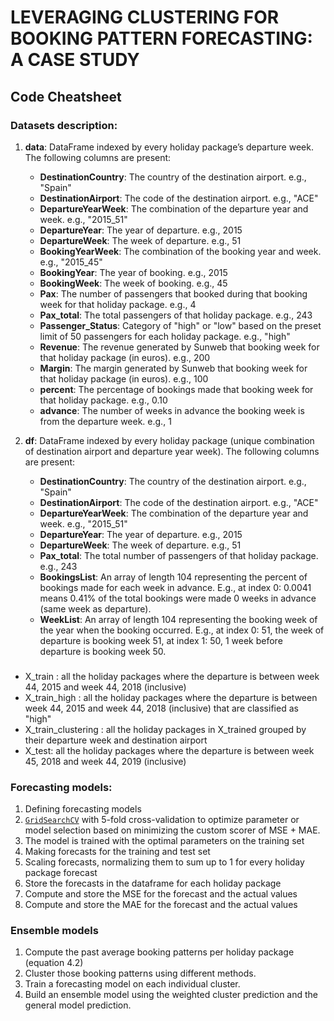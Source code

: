 # LEVERAGING CLUSTERING FOR BOOKING PATTERN FORECASTING: A CASE STUDY

## Code Cheatsheet

### Datasets description:

1. **data**: DataFrame indexed by every holiday package’s departure week. The following columns are present:
   - **DestinationCountry**: The country of the destination airport. e.g., "Spain"
   - **DestinationAirport**: The code of the destination airport. e.g., "ACE"
   - **DepartureYearWeek**: The combination of the departure year and week. e.g., "2015_51"
   - **DepartureYear**: The year of departure. e.g., 2015
   - **DepartureWeek**: The week of departure. e.g., 51
   - **BookingYearWeek**: The combination of the booking year and week. e.g., "2015_45"
   - **BookingYear**: The year of booking. e.g., 2015
   - **BookingWeek**: The week of booking. e.g., 45
   - **Pax**: The number of passengers that booked during that booking week for that holiday package. e.g., 4
   - **Pax_total**: The total passengers of that holiday package. e.g., 243
   - **Passenger_Status**: Category of "high" or "low" based on the preset limit of 50 passengers for each holiday package. e.g., "high"
   - **Revenue**: The revenue generated by Sunweb that booking week for that holiday package (in euros). e.g., 200
   - **Margin**: The margin generated by Sunweb that booking week for that holiday package (in euros). e.g., 100
   - **percent**: The percentage of bookings made that booking week for that holiday package. e.g., 0.10
   - **advance**: The number of weeks in advance the booking week is from the departure week. e.g., 1

2. **df**: DataFrame indexed by every holiday package (unique combination of destination airport and departure year week). The following columns are present:
   - **DestinationCountry**: The country of the destination airport. e.g., "Spain"
   - **DestinationAirport**: The code of the destination airport. e.g., "ACE"
   - **DepartureYearWeek**: The combination of the departure year and week. e.g., "2015_51"
   - **DepartureYear**: The year of departure. e.g., 2015
   - **DepartureWeek**: The week of departure. e.g., 51
   - **Pax_total**: The total number of passengers of that holiday package. e.g., 243
   - **BookingsList**: An array of length 104 representing the percent of bookings made for each week in advance. E.g., at index 0: 0.0041 means 0.41% of the total bookings were made 0 weeks in advance (same week as departure).
   - **WeekList**: An array of length 104 representing the booking week of the year when the booking occurred. E.g., at index 0: 51, the week of departure is booking week 51, at index 1: 50, 1 week before departure is booking week 50.

###
- X_train :  all the holiday packages where the departure is between week 44, 2015 and week 44, 2018 (inclusive)
- X_train_high : all the holiday packages where the departure is between week 44, 2015 and week 44, 2018 (inclusive) that are classified as "high"
- X_train_clustering : all the holiday packages in X_trained grouped by their departure week and destination airport
- X_test: all the holiday packages where the departure is between week 45, 2018 and week 44, 2019 (inclusive)

### Forecasting models:
1. Defining forecasting models
2. [<code>GridSearchCV</code>](https://scikit-learn.org/stable/modules/generated/sklearn.model_selection.GridSearchCV.html) with 5-fold cross-validation to optimize parameter or model selection based on minimizing the custom scorer of MSE + MAE.
3. The model is trained with the optimal parameters on the training set
4. Making forecasts for the training and test set
5. Scaling forecasts, normalizing them to sum up to 1 for every holiday package forecast
6. Store the forecasts in the dataframe for each holiday package
7. Compute and store the MSE for the forecast and the actual values
8. Compute and store the MAE for the forecast and the actual values

### Ensemble models
1. Compute the past average booking patterns per holiday package (equation 4.2)
2. Cluster those booking patterns using different methods.
3. Train a forecasting model on each individual cluster.
4. Build an ensemble model using the weighted cluster prediction and the general model prediction.

